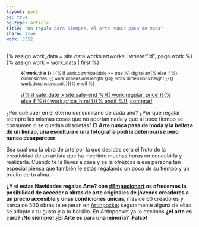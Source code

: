 ```yaml
---
layout: post
og: true
og-type: article
title: "Un regalo para siempre, el Arte nunca pasa de moda" 
share: true
work: 3352
---
```


{% assign work_data = site.data.works.artworks | where:"id", page.work %}
{% assign work = work_data | first %}
<figure class="text-center">
	<div class="padding-artwork-container">
		<div class="embed-container embed-container_4-3">
			<core-image sizing="cover" class="core-image-size" preload fade src="{{ work.featured_src }}"></core-image>	
		</div>
	</div>
	<figcaption>
		<p><small><strong>{{ work.title }}</strong> | {% if work.downloadable == true %} digital art{% else if %} dimensiones: {{ work.dimensions.length }}x{{ work.dimensions.height }} {{ work.dimensions.unit }}{% endif %}</small></p>
		<p><a href="{{ work.permalink }}" class="btn btn-primary btn-lg">¡{% if sale_date > site.sale-end %}{{ work.regular_price }}{% else if %}{{ work.price_html }}{% endif %}! ¡comprar! <i class="fa fa-credit-card"></i></a></p>
	</figcaption>
</figure>

¿Por qué caer en el eterno consumismo de cada año? ¿Por qué regalar siempre las mismas cosas que no aportan nada y que al poco tiempo se consumen o se quedan obsoletas? **El Arte nunca pasa de moda y la belleza de un lienzo, una escultura o una fotografía podría deteriorarse pero nunca desaparecer**. 

Sea cual sea la obra de arte por la que decidas será el fruto de la creatividad de un artista que ha invertido muchas horas en concebirla y realizarla. Cuando te la lleves a casa y se la ofrezcas a esa persona tan especial piensa que también le estás regalando un poco de su tiempo y un trocito de tu alma. 

**¿Y si estas Navidades regalas Arte? con [#Empocionart](http://www.emocio-nart.com/artworks/) os ofrecemos la posibilidad de acceder a obras de arte originales de jóvenes creadores a un precio accesible y unas condiciones únicas**, más de 60 creadores y cerca de 500 obras te esperan en [Artinpocket](http://www.artinpocket.cat/tienda/?orderby=price&min_price=25&max_price=300) seguramente alguna de ellas se adapte a tu gusto y a tu bolsillo. En Artinpocket ya lo decimos **¿el arte es caro? ¡No siempre! ¿El Arte es para una minoría? ¡Falso!**